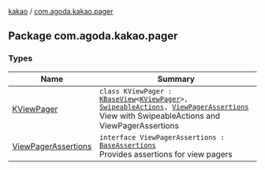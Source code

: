 [kakao](../index.md) / [com.agoda.kakao.pager](./index.md)

## Package com.agoda.kakao.pager

### Types

| Name | Summary |
|---|---|
| [KViewPager](-k-view-pager/index.md) | `class KViewPager : `[`KBaseView`](../com.agoda.kakao.common.views/-k-base-view/index.md)`<`[`KViewPager`](-k-view-pager/index.md)`>, `[`SwipeableActions`](../com.agoda.kakao.common.actions/-swipeable-actions/index.md)`, `[`ViewPagerAssertions`](-view-pager-assertions/index.md)<br>View with SwipeableActions and ViewPagerAssertions |
| [ViewPagerAssertions](-view-pager-assertions/index.md) | `interface ViewPagerAssertions : `[`BaseAssertions`](../com.agoda.kakao.common.assertions/-base-assertions/index.md)<br>Provides assertions for view pagers |
